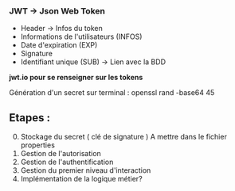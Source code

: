 ### JWT -> Json Web Token

- Header -> Infos du token
- Informations de l'utilisateurs (INFOS)
- Date d'expiration (EXP)
- Signature
- Identifiant unique (SUB) -> Lien avec la BDD

**jwt.io pour se renseigner sur les tokens**

Génération d'un secret sur terminal : openssl rand -base64 45
## Etapes :

0. Stockage du secret ( clé de signature ) A mettre dans le fichier properties
1. Gestion de l'autorisation
2. Gestion de l'authentification
3. Gestion du premier niveau d'interaction
4. Implémentation de la logique métier?
